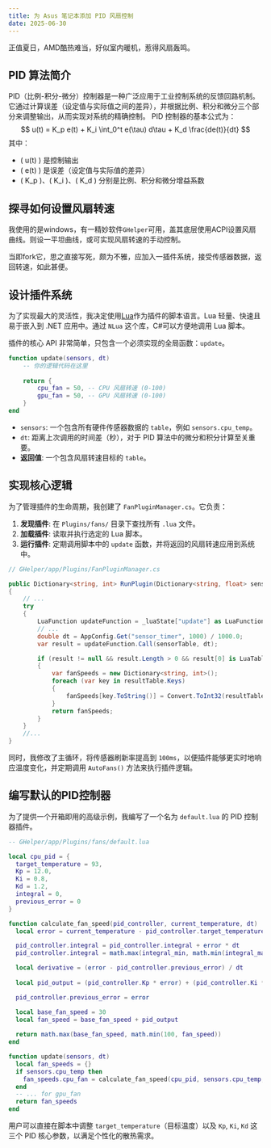 ```yaml
---
title: 为 Asus 笔记本添加 PID 风扇控制
date: 2025-06-30
---
```


正值夏日，AMD酷热难当，好似室内暖机，惹得风扇轰鸣。

## PID 算法简介

PID（比例-积分-微分）控制器是<!--more-->一种广泛应用于工业控制系统的反馈回路机制。它通过计算误差（设定值与实际值之间的差异），并根据比例、积分和微分三个部分来调整输出，从而实现对系统的精确控制。
PID 控制器的基本公式为：
$$
u(t) = K_p e(t) + K_i \int_0^t e(\tau) d\tau + K_d \frac{de(t)}{dt}
$$
其中：
- \( u(t) \) 是控制输出
- \( e(t) \) 是误差（设定值与实际值的差异）
- \( K_p \)、\( K_i \)、\( K_d \) 分别是比例、积分和微分增益系数

## 探寻如何设置风扇转速

我使用的是windows，有一精妙软件`GHelper`可用，盖其底层使用ACPI设置风扇曲线。则设一平坦曲线，或可实现风扇转速的手动控制。

当即fork它，思之直接写死，颇为不雅，应加入一插件系统，接受传感器数据，返回转速，如此甚便。

## 设计插件系统

为了实现最大的灵活性，我决定使用[Lua](https://www.lua.org/)作为插件的脚本语言。Lua 轻量、快速且易于嵌入到 .NET 应用中。通过 `NLua` 这个库，C#可以方便地调用 Lua 脚本。

插件的核心 API 非常简单，只包含一个必须实现的全局函数：`update`。

```lua
function update(sensors, dt)
    -- 你的逻辑代码在这里
    
    return {
        cpu_fan = 50, -- CPU 风扇转速 (0-100)
        gpu_fan = 50, -- GPU 风扇转速 (0-100)
    }
end
```

-   `sensors`: 一个包含所有硬件传感器数据的 `table`，例如 `sensors.cpu_temp`。
-   `dt`: 距离上次调用的时间差（秒），对于 PID 算法中的微分和积分计算至关重要。
-   **返回值**: 一个包含风扇转速目标的 `table`。

## 实现核心逻辑

为了管理插件的生命周期，我创建了 `FanPluginManager.cs`。它负责：

1.  **发现插件**: 在 `Plugins/fans/` 目录下查找所有 `.lua` 文件。
2.  **加载插件**: 读取并执行选定的 Lua 脚本。
3.  **运行插件**: 定期调用脚本中的 `update` 函数，并将返回的风扇转速应用到系统中。

```csharp
// GHelper/app/Plugins/FanPluginManager.cs

public Dictionary<string, int> RunPlugin(Dictionary<string, float> sensorData)
{
    // ...
    try
    {
        LuaFunction updateFunction = _luaState["update"] as LuaFunction;
        // ...
        double dt = AppConfig.Get("sensor_timer", 1000) / 1000.0;
        var result = updateFunction.Call(sensorTable, dt);

        if (result != null && result.Length > 0 && result[0] is LuaTable resultTable)
        {
            var fanSpeeds = new Dictionary<string, int>();
            foreach (var key in resultTable.Keys)
            {
                fanSpeeds[key.ToString()] = Convert.ToInt32(resultTable[key]);
            }
            return fanSpeeds;
        }
    }
    //...
}
```

同时，我修改了主循环，将传感器刷新率提高到 `100ms`，以便插件能够更实时地响应温度变化，并定期调用 `AutoFans()` 方法来执行插件逻辑。

## 编写默认的PID控制器

为了提供一个开箱即用的高级示例，我编写了一个名为 `default.lua` 的 PID 控制器插件。

```lua
-- GHelper/app/Plugins/fans/default.lua

local cpu_pid = {
  target_temperature = 93,
  Kp = 12.0,
  Ki = 0.8,
  Kd = 1.2,
  integral = 0,
  previous_error = 0
}

function calculate_fan_speed(pid_controller, current_temperature, dt)
  local error = current_temperature - pid_controller.target_temperature

  pid_controller.integral = pid_controller.integral + error * dt
  pid_controller.integral = math.max(integral_min, math.min(integral_max, pid_controller.integral))

  local derivative = (error - pid_controller.previous_error) / dt
  
  local pid_output = (pid_controller.Kp * error) + (pid_controller.Ki * pid_controller.integral) + (pid_controller.Kd * derivative)

  pid_controller.previous_error = error

  local base_fan_speed = 30
  local fan_speed = base_fan_speed + pid_output
  
  return math.max(base_fan_speed, math.min(100, fan_speed))
end

function update(sensors, dt)
  local fan_speeds = {}
  if sensors.cpu_temp then
    fan_speeds.cpu_fan = calculate_fan_speed(cpu_pid, sensors.cpu_temp, dt)
  end
  -- ... for gpu_fan
  return fan_speeds
end
```

用户可以直接在脚本中调整 `target_temperature`（目标温度）以及 `Kp`, `Ki`, `Kd` 这三个 PID 核心参数，以满足个性化的散热需求。
